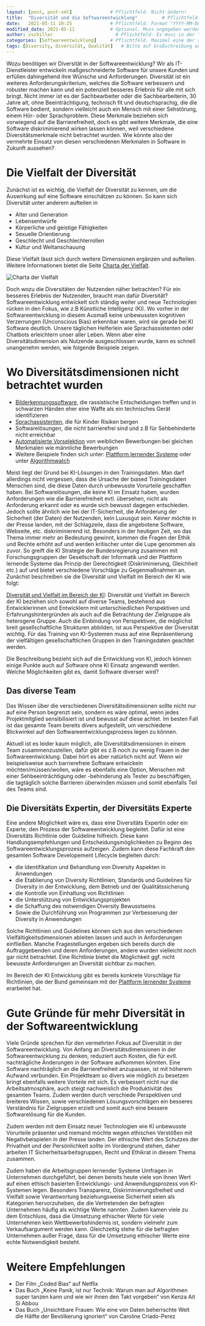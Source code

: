 ```yaml
---
layout: [post, post-xml]              # Pflichtfeld. Nicht ändern!
title:  "Diversität und die Softwareentwicklung"         # Pflichtfeld. Bitte einen Titel für den Blog Post angeben.
date:   2021-05-11 10:25              # Pflichtfeld. Format "YYYY-MM-DD HH:MM". Muss für Veröffentlichung in der Vergangenheit liegen. (Für Preview egal)
modified_date: 2021-05-11             # Optional. Muss angegeben werden, wenn eine bestehende Datei geändert wird.
author: vschiller                       # Pflichtfeld. Es muss in der "authors.yml" einen Eintrag mit diesem Namen geben.
categories: [Softwareentwicklung]     # Pflichtfeld. Maximal eine der angegebenen Kategorien verwenden.
tags: [Diversity, Diversität, Qualität]   # Bitte auf Großschreibung achten.
---
```


Wozu benötigen wir Diversität in der Softwareentwicklung? 
Wir als IT-Dienstleister entwickeln maßgeschneiderte Software für unsere Kunden und erfüllen dahingehend ihre Wünsche und Anforderungen. 
Diversität ist ein weiteres Anforderungskriterium, welches die Software verbessern und robuster machen kann und ein potenziell besseres Erlebnis für alle mit sich bringt. 
Nicht immer ist es der Sachbearbeiter oder die Sachbearbeiterin, 30 Jahre alt, ohne Beeinträchtigung, technisch fit und deutschsprachig, die die Software bedient, sondern vielleicht auch ein Mensch mit einer Sehstörung, einem Hör- oder Sprachproblem. 
Diese Merkmale beziehen sich vorwiegend auf die Barrierefreiheit, doch es gibt weitere Merkmale, die eine Software diskriminierend wirken lassen können, weil verschiedene Diversitätsmerkmale nicht betrachtet wurden. 
Wie könnte also der vermehrte Einsatz von diesen verschiedenen Merkmalen in Software in Zukunft aussehen? 

# Die Vielfalt der Diversität

Zunächst ist es wichtig, die Vielfalt der Diversität zu kennen, um die Auswirkung auf eine Software einschätzen zu können. So kann sich Diversität unter anderem aufteilen in 

* Alter und Generation
* Lebensentwürfe 
* Körperliche und geistige Fähigkeiten 
* Sexuelle Orientierung
* Geschlecht und Geschlechterrollen
* Kultur und Weltanschauung

Diese Vielfalt lässt sich durch weitere Dimensionen ergänzen und aufteilen. Weitere Informationen bietet die Seite [Charta der Vielfalt](https://www.charta-der-vielfalt.de).

![Charta der Vielfalt](/assets/images/posts/diversitaet-softwareentwicklung/Diversity-Dimensionen.png)

Doch wozu die Diversitäten der Nutzenden näher betrachten? 
Für ein besseres Erlebnis der Nutzenden, braucht man dafür Diversität? 
Softwareentwicklung entwickelt sich ständig weiter und neue Technologien rücken in den Fokus, wie z.B Künstliche Intelligenz (KI). 
Wo vorher in der Softwareentwicklung in diesem Ausmaß keine unbewussten kognitiven Verzerrungen (Unconscious Bias) erkennbar waren, wird sie gerade bei KI Software deutlich. 
Unsere täglichen Helferlein wie Sprachassistenten oder Chatbots erleichtern unser aller Leben. Wenn aber eine Diversitätsdimension als Nutzende ausgeschlossen wurde, kann es schnell unangenehm werden, wie folgende Beispiele zeigen.

# Wo Diversitätsdimensionen nicht betrachtet wurden

* [Bilderkennungssoftware](https://algorithmwatch.org/en/google-vision-racism/), die rassistische Entscheidungen treffen und in schwarzen Händen eher eine Waffe als ein technisches Gerät identifizieren
* [Sprachassistenten](https://www.stern.de/digital/technik/amazons--alexa---bundestags-gutachten-sieht-risiken-in-sprachassistent-8790900.html), die für Kinder Risiken bergen
* Softwarelösungen, die nicht barrierefrei sind und z.B für Sehbehinderte nicht erreichbar
* [Automatisierte Vorselektion](https://www.heise.de/newsticker/meldung/Amazon-KI-zur-Bewerbungspruefung-benachteiligte-Frauen-4189356.html) von weiblichen Bewerbungen bei gleichen Merkmalen wie männliche Bewerbungen
* Weitere Beispiele finden sich unter: [Plattform lernender Systeme](https://www.plattform-lernende-systeme.de/publikationen-details/kuenstliche-intelligenz-und-diskriminierung-herausforderungen-und-loesungsansaetze.html?file=files/Downloads/Publikationen/AG3_Whitepaper_250619.pdf) oder unter [Algorithmwatch](https://algorithmwatch.org/de/)
 

Meist liegt der Grund bei KI-Lösungen in den Trainingsdaten.
Man darf allerdings nicht vergessen, dass die Ursache der biased Trainingsdaten Menschen sind, die diese Daten durch unbewusste Vorurteile geschaffen haben. 
Bei Softwarelösungen, die keine KI im Einsatz haben, wurden Anforderungen wie die Barrierefreiheit evtl. übersehen, nicht als Anforderung erkannt oder es wurde sich bewusst dagegen entschieden. 
Jedoch sollte ähnlich wie bei der IT-Sicherheit, die Anforderung der Sicherheit (der Daten) der Nutzenden, kein Luxusgut sein. 
Keiner möchte in der Presse landen, mit der Schlagzeile, dass die angebotene Software, Webseite, etc. diskriminierend ist. 
Besonders in der heutigen Zeit, wo das Thema immer mehr an Bedeutung gewinnt, kommen die Fragen der Ethik und Rechte erhöht auf und werden kritischer unter die Lupe genommen als zuvor. 
So greift die KI Strategie der Bundesregierung zusammen mit Forschungsgruppen der Gesellschaft der Informatik und der Plattform lernende Systeme das Prinzip der Gerechtigkeit (Diskriminierung, Gleichheit etc.) auf und bietet verschiedene Vorschläge zu Gegenmaßnahmen an. 
Zunächst beschreiben sie die Diversität und Vielfalt im Bereich der KI wie folgt:  

[Diversität und Vielfalt im Bereich der KI](https://www.plattform-lernende-systeme.de/files/Downloads/Publikationen/AG3_Whitepaper_EB_200831.pdf): Diversität und Vielfalt im Bereich der KI beziehen sich sowohl auf diverse Teams, bestehend aus Entwicklerinnen und Entwicklern mit unterschiedlichen Perspektiven und Erfahrungshintergründen als auch auf die Betrachtung der Zielgruppe als heterogene Gruppe. Auch die Einbindung von Perspektiven, die möglichst breit gesellschaftliche Strukturen abbilden, ist aus Perspektive der Diversität wichtig. Für das Training von KI-Systemen muss auf eine Repräsentierung der vielfältigen gesellschaftlichen Gruppen in den Trainingsdaten geachtet werden.

Die Beschreibung bezieht sich auf die Entwicklung von KI, jedoch können einige Punkte auch auf Software ohne KI Einsatz angewandt werden. 
Welche Möglichkeiten gibt es, damit Software diverser wird? 

## Das diverse Team

Das Wissen über die verschiedenen Diversitätsdimensionen sollte nicht nur auf eine Person begrenzt sein, sondern es wäre optimal, wenn jedes Projektmitglied sensibilisiert ist und bewusst auf diese achtet.
Im besten Fall ist das gesamte Team bereits divers aufgestellt, um verschiedene Blickwinkel auf den Softwareentwicklungsprozess legen zu können. 

Aktuell ist es leider kaum möglich, alle Diversitätsdimensionen in einem Team zusammenzustellen, dafür gibt es z.B noch zu wenig Frauen in der Softwareentwicklung. 
Dabei hört es aber natürlich nicht auf. 
Wenn wir beispielsweise auch barrierefreie Software entwickeln möchten/müssen/wollen, wäre es ebenfalls eine Option, Menschen mit einer Sehbeeinträchtigung oder -behinderung als Tester zu beschäftigen, die tagtäglich solche Barrieren überwinden müssen und somit ebenfalls Teil des Teams sind. 

## Die Diversitäts Expertin, der Diversitäts Experte

Eine andere Möglichkeit wäre es, dass eine Diversitäts Expertin oder ein Experte, den Prozess der Softwareentwicklung begleitet. 
Dafür ist eine Diversitäts Richtlinie oder Guideline hilfreich. 
Diese kann Handlungsempfehlungen und Entscheidungsmöglichkeiten zu Beginn des Softwareentwicklungsprozess aufzeigen. 
Zudem kann diese Fachkraft den gesamten Software Developement Lifecycle begleiten durch:

* die Identifikation und Behandlung von Diversity Aspekten in Anwendungen 
* die Etablierung von Diversity Richtlinien, Standards und Guidelines für Diversity in der Entwicklung, dem Betrieb und der Qualitätssicherung
* die Kontrolle von Einhaltung von Richtlinien
* die Unterstützung von Entwicklungsprojekten
* die Schaffung des notwendigen Diversity Bewusstseins
* Sowie die Durchführung von Programmen zur Verbesserung der Diversity in Anwendungen 

Solche Richtlinien und Guidelines können sich aus den verschiedenen Vielfältigkeitsdimensionen ableiten lassen und auch in Anforderungen einfließen. 
Manche Fragestellungen ergeben sich bereits durch die Auftraggebenden und deren Anforderungen, andere wurden vielleicht noch gar nicht betrachtet. 
Eine Richtlinie bietet die Möglichkeit ggf. nicht bewusste Anforderungen an Diversität sichtbar zu machen.

Im Bereich der KI Entwicklung gibt es bereits konkrete Vorschläge für Richtlinien, die der Bund gemeinsam mit der [Plattform lernender Systeme](https://www.plattform-lernende-systeme.de/files/Downloads/Publikationen/AG3_Whitepaper_EB_200831.pdf) erarbeitet hat. 

# Gute Gründe für mehr Diversität in der Softwareentwicklung 

Viele Gründe sprechen für den vermehrten Fokus auf Diversität in der Softwareentwicklung. 
Von Anfang an Diversitätsdimensionen in der Softwareentwicklung zu denken, reduziert auch Kosten, die für evtl. nachträgliche Änderungen in der Software aufkommen könnten. Eine Software nachträglich an die Barrierefreiheit anzupassen, ist mit höherem Aufwand verbunden. 
Ein Projektteam so divers wie möglich zu besetzen bringt ebenfalls weitere Vorteile mit sich.
Es verbessert nicht nur die Arbeitsatmosphäre, auch steigt nachweislich die Produktivität des gesamten Teams. 
Zudem werden durch verschiede Perspektiven und breiteres Wissen, sowie verschiedenen Lösungsvorschlägen ein besseres Verständnis für Zielgruppen erzielt und somit auch eine bessere Softwarelösung für die Kunden. 

Zudem werden mit dem Einsatz neuer Technologien wie KI unbewusste Vorurteile präsenter und niemand möchte wegen ethischen Verstößen mit Negativbeispielen in der Presse landen. 
Der ethische Wert des Schutzes der Privatheit und der Persönlichkeit sollte im Vordergrund stehen, daher arbeiten IT Sicherheitsarbeitsgruppen, Recht und Ethikrat in diesem Thema zusammen. 

Zudem haben die Arbeitsgruppen lernender Systeme Umfragen in Unternehmen durchgeführt, bei denen bereits heute viele von ihnen Wert auf einen ethisch basierten Entwicklungs- und Anwendungsprozess von KI-Systemen legen. 
Besonders Transparenz, Diskriminierungsfreiheit und Vielfalt sowie Verantwortung beziehungsweise Sicherheit seien als Kategorien hervorzuheben, die die Vertretenden der befragten Unternehmen häufig als wichtige Werte nannten.
Zudem kamen viele zu dem Entschluss, dass die Umsetzung ethischer Werte für viele Unternehmen kein Wettbewerbshindernis ist, sondern vielmehr zum Verkaufsargument werden kann. 
Gleichzeitig stehe für die befragten Unternehmen außer Frage, dass für die Umsetzung ethischer Werte eine echte Notwendigkeit besteht.

# Weitere Empfehlungen

* Der Film „Coded Bias“ auf Netflix 
* Das Buch „Keine Panik, ist nur Technik: Warum man auf Algorithmen super tanzen kann und wie wir ihnen den Takt vorgeben“ von Kenza Ait Si Abbou
* Das Buch „Unsichtbare Frauen: Wie eine von Daten beherrschte Welt die Hälfte der Bevölkerung ignoriert“ von Caroline Criado-Perez
